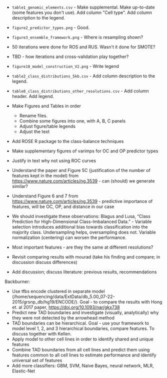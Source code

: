 - `table1_genomic_elements.csv` - Make supplemental. Make up-to-date (some features you don't use). Add column "Cell type". Add column description to the legend.
- `figure2_predictor_types.png` - Good.
- `figure3_ensemble_framework.png` - Where is resampling shown?
- 50 iterations were done for ROS and RUS. Wasn't it done for SMOTE?
- TBD - how iterations and cross-validation play together?

- `figure18_model_construction_V2.png` - Write legend
- `table2_class_distributions_5kb.csv` - Add column description to the legend.
- `table8_class_distributions_other_resolutions.csv` - Add column header. Add legend.

- Make Figures and Tables in order
    - Rename files. 
    - Combine some figures into one, with A, B, C panels
    - Adjust figure/table legends
    - Adjust the text

- Add ROSE R package to the class-balance techniques
- Make supplementary figures of varimps for OC and OP predictor types
- Justify in text why not using ROC curves
- Understand the paper and Figure 5C (justification of the number of features kept in the model) from https://www.nature.com/articles/ng.3539 - can (should) we generate similar?
- Understand Figure 6 and 7 from https://www.nature.com/articles/ng.3539 - predictive importance of features, will be OC, OP, and distance in our case
- We should investigate these observations: Blagus and Lusa, “Class Prediction for High-Dimensional Class-Imbalanced Data.” - Variable selection introduces additional bias towards classification into the majority class. Undersampling helps, oversampling does not. Variable normalization (centering) can worsen the performance.
- Most important features - are they the same at different resolutions?
- Revisit comparing results with mourad (take his finding and compare; in discussion discuss differences)
- Add discussion; discuss literature: previous results, recommendations


Backburner: 

- Use tfbs encode clustered in separate model (/home/sequencing/data/ExtData/db_5.00_07-22-2015/grsnp_db/hg19/ENCODE/). Goal - to compare the results with Hong et. al 2017 paper, https://doi.org/10.1093/nar/gkx738
- Predict new TAD boundaries and investigate (visually, analytically) why they were not detected by the arrowhead method
- TAD boundaries can be hierarchical. Goal - use your framework to model level 1, 2, and 3 hierarchical boundaries, compare features. To discuss together with Kellen.
- Apply model to other cell lines in order to identify shared and unique features
- Combine TAD boundaries from all cell lines and predict them using features common to all cell lines to estimate performance and identify universal set of features
- Add more classifiers: GBM, SVM, Naive Bayes, neural network, MLR, Elastic-Net 
 